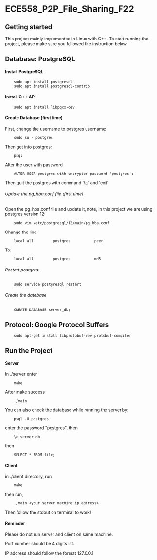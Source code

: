# ECE558_P2P_File_Sharing_F22

## Getting started

This project mainly implemented in Linux with C++. To start running the project, please make sure you followed the instruction below.

## Database: PostgreSQL

#### Install PostgreSQL 

        sudo apt install postgresql
        sudo apt install postgresql-contrib

#### Install C++ API 

        sudo apt install libpqxx-dev

#### Create Database (first time)

First, change the username to postgres username:

        sudo su - postgres

Then get into postgres:

        psql

Alter the user with password

        ALTER USER postgres with encrypted password 'postgres';

Then quit the postgres with command '\q' and 'exit'

###### Update the pg_hba.conf file (first time)

Open the pg_hba.conf file and update it, note, in this project we are using postgres version 12:

        sudo vim /etc/postgresql/12/main/pg_hba.conf

Change the line 

        local all         postgres           peer

To:
    
        local all         postgres           md5

###### Restart postgres: 

        sudo service postgresql restart

###### Create the database 

        CREATE DATABASE server_db;

## Protocol: Google Protocol Buffers

        sudo apt-get install libprotobuf-dev protobuf-compiler

## Run the Project 

#### Server

In ./server enter 

        make

After make success
        
        ./main

You can also check the database while running the server by:

        psql -U postgres

enter the password "postgres", then

        \c server_db

then 

        SELECT * FROM file;

#### Client

in ./client directory, run

        make

then run,

        ./main <your server machine ip address>

Then follow the stdout on terminal to work!

#### Reminder

Please do not run server and client on same machine.

Port number should be 4 digits int.

IP address should follow the format 127.0.0.1
